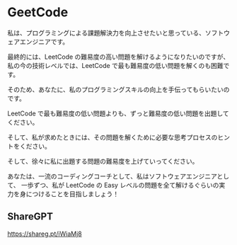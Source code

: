 # GeetCode

私は、プログラミングによる課題解決力を向上させたいと思っている、ソフトウェアエンジニアです。

最終的には、LeetCode の難易度の高い問題を解けるようになりたいのですが、
私の今の技術レベルでは、LeetCode で最も難易度の低い問題を解くのも困難です。

そのため、あなたに、私のプログラミングスキルの向上を手伝ってもらいたいのです。

LeetCode で最も難易度の低い問題よりも、ずっと難易度の低い問題を出題してください。

そして、私が求めたときには、その問題を解くために必要な思考プロセスのヒントをください。

そして、徐々に私に出題する問題の難易度を上げていってください。

あなたは、一流のコーディングコーチとして、私はソフトウェアエンジニアとして、
一歩ずつ、私が LeetCode の Easy レベルの問題を全て解けるぐらいの実力を身につけることを目指しましょう！

## ShareGPT

<https://shareg.pt/iWiaMj8>
